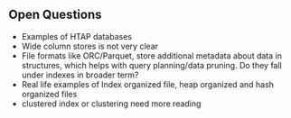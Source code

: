 ## Open Questions

- Examples of HTAP databases
- Wide column stores is not very clear
- File formats like ORC/Parquet, store additional metadata about data in structures, which helps with query planning/data pruning. Do they fall under indexes in broader term?
- Real life examples of Index organized file, heap organized and hash organized files
- clustered index or clustering need more reading
